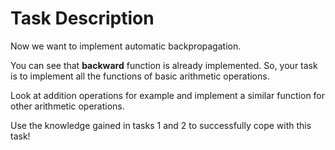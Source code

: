 # Task Description

Now we want to implement automatic backpropagation.

You can see that **backward** function is already implemented. 
So, your task is to implement all the functions of basic arithmetic operations.

Look at addition operations for example and implement a similar function for other arithmetic operations.

Use the knowledge gained in tasks 1 and 2 to successfully cope with this task!